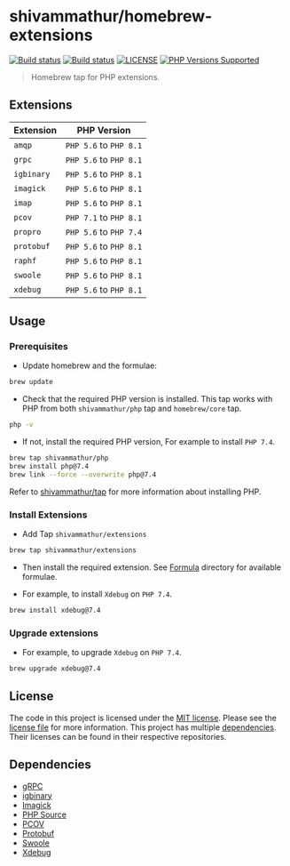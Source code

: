 # shivammathur/homebrew-extensions

<a href="https://github.com/shivammathur/homebrew-extensions" title="Homebrew tap for PHP extensions"><img alt="Build status" src="https://github.com/shivammathur/homebrew-extensions/workflows/Build%20Formulae/badge.svg"></a>
<a href="https://github.com/shivammathur/homebrew-extensions" title="Homebrew tap for PHP extensions"><img alt="Build status" src="https://github.com/shivammathur/homebrew-extensions/workflows/Test%20Formulae/badge.svg"></a>
<a href="https://github.com/shivammathur/homebrew-extensions/blob/master/LICENSE" title="license"><img alt="LICENSE" src="https://img.shields.io/badge/license-MIT-428f7e.svg"></a>
<a href="https://github.com/shivammathur/homebrew-extensions/tree/master/Formula" title="Formulae"><img alt="PHP Versions Supported" src="https://img.shields.io/badge/php-%3E%3D%205.6-8892BF.svg"></a>

> Homebrew tap for PHP extensions.

## Extensions

|Extension|PHP Version|
|--- |--- |
|`amqp`|`PHP 5.6` to `PHP 8.1`|
|`grpc`|`PHP 5.6` to `PHP 8.1`|
|`igbinary`|`PHP 5.6` to `PHP 8.1`|
|`imagick`|`PHP 5.6` to `PHP 8.1`|
|`imap`|`PHP 5.6` to `PHP 8.1`|
|`pcov`|`PHP 7.1` to `PHP 8.1`|
|`propro`|`PHP 5.6` to `PHP 7.4`|
|`protobuf`|`PHP 5.6` to `PHP 8.1`|
|`raphf`|`PHP 5.6` to `PHP 8.1`|
|`swoole`|`PHP 5.6` to `PHP 8.1`|
|`xdebug`|`PHP 5.6` to `PHP 8.1`|

## Usage

### Prerequisites

- Update homebrew and the formulae:

```zsh
brew update
```

- Check that the required PHP version is installed. This tap works with PHP from both `shivammathur/php` tap and `homebrew/core` tap.

```zsh
php -v
```
- If not, install the required PHP version, For example to install `PHP 7.4`.

```zsh
brew tap shivammathur/php
brew install php@7.4
brew link --force --overwrite php@7.4
```

Refer to [shivammathur/tap](https://github.com/shivammathur/homebrew-php) for more information about installing PHP.

### Install Extensions

- Add Tap `shivammathur/extensions`
```zsh
brew tap shivammathur/extensions
```

- Then install the required extension. See [Formula](Formula) directory for available formulae.

- For example, to install `Xdebug` on `PHP 7.4`.

```zsh
brew install xdebug@7.4
```

### Upgrade extensions

- For example, to upgrade `Xdebug` on `PHP 7.4`.

```zsh
brew upgrade xdebug@7.4
```

## License

The code in this project is licensed under the [MIT license](http://choosealicense.com/licenses/mit/).
Please see the [license file](LICENSE) for more information. This project has multiple [dependencies](#dependencies "Dependencies for this Homebrew tap"). Their licenses can be found in their respective repositories.

## Dependencies

- [gRPC](https://github.com/grpc/grpc "gRPC Upstream")
- [igbinary](https://github.com/igbinary/igbinary "igbinary upstream")
- [Imagick](https://github.com/Imagick/imagick "Imagick upstream")
- [PHP Source](https://github.com/php/php-src "PHP Source")
- [PCOV](https://github.com/krakjoe/pcov "PCOV Upstream")
- [Protobuf](https://github.com/protocolbuffers/protobuf "protocolbuffers Upstream")
- [Swoole](https://github.com/swoole/swoole-src "Swoole Upstream")
- [Xdebug](https://github.com/xdebug/xdebug "Xdebug Upstream")
